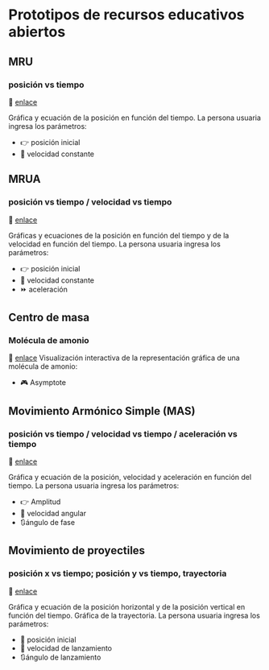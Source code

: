 # Prototipos de recursos educativos abiertos

## MRU

### posición vs tiempo

:link: [enlace](https://glacy.github.io/MRU/)

Gráfica y ecuación de la posición en función del tiempo. La persona usuaria ingresa los parámetros:

- :point_right: posición inicial
- :runner: velocidad constante

## MRUA

### posición vs tiempo / velocidad vs tiempo

:link: [enlace](https://glacy.github.io/MRUA/)

Gráficas y ecuaciones de la posición en función del tiempo y de la velocidad en función del tiempo. La persona usuaria ingresa los parámetros:

- :point_right: posición inicial
- :runner: velocidad constante
- :fast_forward: aceleración

## Centro de masa

### Molécula de amonio

:link: [enlace](https://glacy.github.io/cm/)
Visualización interactiva de la representación gráfica de una molécula de amonio:

- :video_game: Asymptote

## Movimiento Armónico Simple (MAS)

### posición vs tiempo / velocidad vs tiempo / aceleración vs tiempo

:link: [enlace](https://glacy.github.io/MAS/)

Gráfica y ecuación de la posición, velocidad y aceleración en función del tiempo. La persona usuaria ingresa los parámetros:

- :point_right: Amplitud
- :runner: velocidad angular
- 🔃ángulo de fase

## Movimiento de proyectiles

### posición x vs tiempo; posición y vs tiempo, trayectoria

:link: [enlace](https://glacy.github.io/proyectiles/)

Gráfica y ecuación de la posición horizontal y de la posición vertical en función del tiempo. Gráfica de la trayectoria.
La persona usuaria ingresa los parámetros:

- :small_red_triangle_down: posición inicial
- :basketball: velocidad de lanzamiento
- 🔃ángulo de lanzamiento
